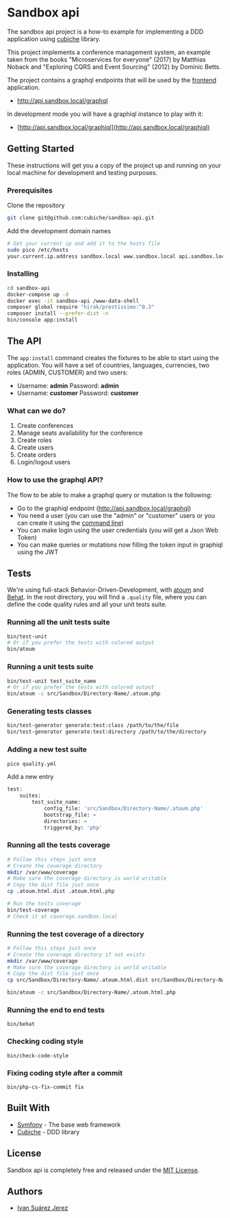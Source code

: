 # Sandbox api

The sandbox api project is a how-to example for implementing a DDD application using [cubiche](https://github.com/cubiche/cubiche) library.

This project implements a conference management system, an example taken from the books "Microservices for everyone" (2017) by Matthias Noback and "Exploring CQRS and Event Sourcing" (2012) by Dominic Betts.

The project contains a graphql endpoints that will be used by the [frontend](https://github.com/cubiche/sandbox-frontend) application.

- http://api.sandbox.local/graphql

In development mode you will have a graphiql instance to play with it:

* [http://api.sandbox.local/graphiql](http://api.sandbox.local/graphiql)

## Getting Started

These instructions will get you a copy of the project up and running on your local machine for development and testing purposes.

### Prerequisites

Clone the repository

```bash
git clone git@github.com:cubiche/sandbox-api.git
```

Add the development domain names

```bash
# Get your current ip and add it to the hosts file
sudo pico /etc/hosts
your.current.ip.address sandbox.local www.sandbox.local api.sandbox.local coverage.sandbox.local mongodb.sandbox.local
```

### Installing

```bash
cd sandbox-api
docker-compose up -d
docker exec -it sandbox-api /www-data-shell
composer global require "hirak/prestissimo:^0.3"
composer install --prefer-dist -n
bin/console app:install
```

## The API

The ```app:install``` command creates the fixtures to be able to start using the application. You will have a set of countries, languages, currencies, two roles (ADMIN, CUSTOMER) and two users:
- Username: **admin** Password: **admin**
- Username: **customer** Password: **customer**

### What can we do?

1. Create conferences
2. Manage seats availability for the conference
3. Create roles
4. Create users
5. Create orders
6. Login/logout users

### How to use the graphql API?

The flow to be able to make a graphql query or mutation is the following:

- Go to the graphiql endpoint (http://api.sandbox.local/graphql)
- You need a user (you can use the "admin" or "customer" users or you can create it using the [command line]())
- You can make login using the user credentials (you will get a Json Web Token)
- You can make queries or mutations now filling the token input in graphiql using the JWT

## Tests

We're using full-stack Behavior-Driven-Development, with [atoum](http://atoum.org/) and [Behat](http://behat.org). In the root directory, you will find a ```.quality``` file, where you can define the code quality rules and all your unit tests suite.

### Running all the unit tests suite

```bash
bin/test-unit
# Or if you prefer the tests with colored output 
bin/atoum 
```

### Running a unit tests suite

```bash
bin/test-unit test_suite_name
# Or if you prefer the tests with colored output 
bin/atoum -c src/Sandbox/Directory-Name/.atoum.php
```

### Generating tests classes

```bash
bin/test-generator generate:test:class /path/to/the/file
bin/test-generator generate:test:directory /path/to/the/directory
```

### Adding a new test suite

```bash
pico quality.yml
```

Add a new entry

```bash
test:
    suites:
        test_suite_name:
            config_file: 'src/Sandbox/Directory-Name/.atoum.php'
            bootstrap_file: ~
            directories: ~
            triggered_by: 'php'
```

### Running all the tests coverage

```bash
# Follow this steps just once
# Create the coverage directory
mkdir /var/www/coverage
# Make sure the coverage directory is world writable
# Copy the dist file just once
cp .atoum.html.dist .atoum.html.php
```

```bash
# Run the tests coverage
bin/test-coverage
# Check it at coverage.sandbox.local
```

### Running the test coverage of a directory

```bash
# Follow this steps just once
# Create the coverage directory if not exists
mkdir /var/www/coverage
# Make sure the coverage directory is world writable
# Copy the dist file just once
cp src/Sandbox/Directory-Name/.atoum.html.dist src/Sandbox/Directory-Name/.atoum.html.php
```

```bash
bin/atoum -c src/Sandbox/Directory-Name/.atoum.html.php
```

### Running the end to end tests

```
bin/behat
```

### Checking coding style

```
bin/check-code-style
```

### Fixing coding style after a commit

```
bin/php-cs-fix-commit fix
```

## Built With

* [Symfony](http://symfony.com/) - The base web framework
* [Cubiche](https://github.com/cubiche/cubiche) - DDD library

## License

Sandbox api is completely free and released under the [MIT License](https://github.com/cubiche/cubiche/blob/master/LICENSE).

## Authors

* [Ivan Suárez Jerez](https://github.com/ivannis)

